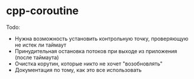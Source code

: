 # cpp-coroutine

Todo:
* Нужна возможность установить контрольную точку, проверяющую не истек ли таймаут
* Принудительная остановка потоков при выходе из приложения (после таймаута)
* Очистка корутин, которые никто не хочет "возобновлять"
* Документация по тому, как это все использовать
